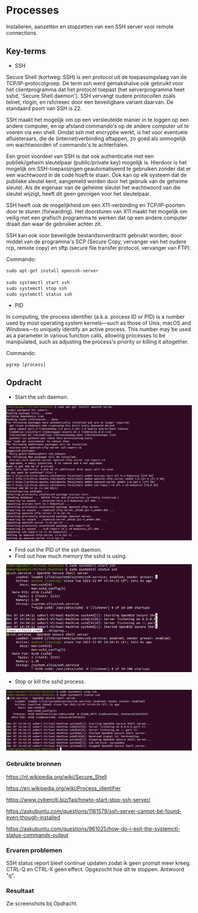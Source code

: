 # Processes

Installeren, aanzetten en stopzetten van een SSH server voor remote connections.

## Key-terms

- SSH

Secure Shell (kortweg: SSH) is een protocol uit de toepassingslaag van de TCP/IP-protocolgroep. De term ssh werd gemakshalve ook gebruikt voor het clientprogramma dat het protocol toepast (het serverprogramma heet sshd, 'Secure Shell daemon'). SSH vervangt oudere protocollen zoals telnet, rlogin, en rsh/rexec door een beveiligbare variant daarvan. De standaard poort van SSH is 22.

SSH maakt het mogelijk om op een versleutelde manier in te loggen op een andere computer, en op afstand commando's op de andere computer uit te voeren via een shell. Omdat ssh met encryptie werkt, is het voor eventuele afluisteraars, die de (internet)verbinding aftappen, zo goed als onmogelijk om wachtwoorden of commando's te achterhalen.

Een groot voordeel van SSH is dat ook authenticatie met een publiek/geheim sleutelpaar (public/private key) mogelijk is. Hierdoor is het mogelijk om SSH-toepassingen geautomatiseerd te gebruiken zonder dat er een wachtwoord in de code hoeft te staan. Ook kan op elk systeem dat de publieke sleutel kent, aangemeld worden door het gebruik van de geheime sleutel. Als de eigenaar van de geheime sleutel het wachtwoord van die sleutel wijzigt, heeft dit geen gevolgen voor het sleutelpaar.

SSH heeft ook de mogelijkheid om een X11-verbinding en TCP/IP-poorten door te sturen (forwarding). Het doorsturen van X11 maakt het mogelijk om veilig met een grafisch programma te werken dat op een andere computer draait dan waar de gebruiker achter zit.

SSH kan ook voor beveiligde bestandsoverdracht gebruikt worden, door middel van de programma's SCP (Secure Copy, vervanger van het oudere rcp, remote copy) en sftp (secure file transfer protocol, vervanger van FTP).

Commando:

    sudo apt-get install openssh-server
    
    sudo systemctl start ssh
    sudo systemctl stop ssh
    sudo systemctl status ssh

- PID

In computing, the process identifier (a.k.a. process ID or PID) is a number used by most operating system kernels—such as those of Unix, macOS and Windows—to uniquely identify an active process. This number may be used as a parameter in various function calls, allowing processes to be manipulated, such as adjusting the process's priority or killing it altogether.

Commando:

    pgrep [process]

## Opdracht

- Start the ssh daemon.

![screenshot Desktop](../00_includes/LNX/LNX07_1.png)

- Find out the PID of the ssh daemon.
- Find out how much memory the sshd is using.

![screenshot Desktop](../00_includes/LNX/LNX07_2.png)

- Stop or kill the sshd process.

![screenshot Desktop](../00_includes/LNX/LNX07_3.png)

### Gebruikte bronnen

<https://nl.wikipedia.org/wiki/Secure_Shell>

<https://en.wikipedia.org/wiki/Process_identifier>

<https://www.cyberciti.biz/faq/howto-start-stop-ssh-server/>

<https://askubuntu.com/questions/1161579/ssh-server-cannot-be-found-even-though-installed>

<https://askubuntu.com/questions/961025/how-do-i-exit-the-systemctl-status-commands-output>

### Ervaren problemen

SSH status report bleef continue updaten zodat ik geen prompt meer kreeg. CTRL-Q en CTRL-X geen effect. Opgezocht hoe dit te stoppen. Antwoord "q".

### Resultaat

Zie screenshots bij Opdracht.
